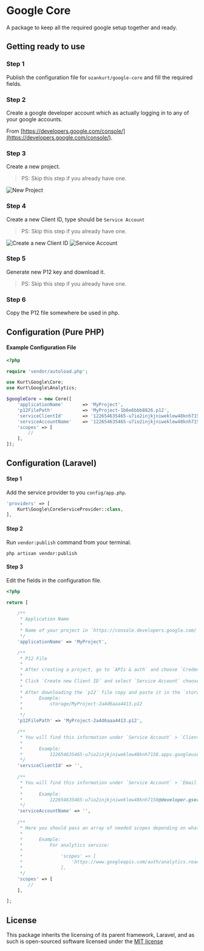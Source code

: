 # Google Core

A package to keep all the required google setup together and ready.

## Getting ready to use

### Step 1
Publish the configuration file for `ozankurt/google-core` and fill the required fields.

### Step 2

Create a google developer account which as actually logging in to any of your google accounts.

From [https://developers.google.com/console/](https://developers.google.com/console/).

### Step 3

Create a new project.

> PS: Skip this step if you already have one.

![New Project](http://i.imgur.com/iedTiGQ.png)

### Step 4

Create a new Client ID, type should be `Service Account`

> PS: Skip this step if you already have one.

![Create a new Client ID](http://i.imgur.com/0Qme3d7.png)
![Service Account](http://i.imgur.com/YVb4EdC.png)

### Step 5

Generate new P12 key and download it.

> PS: Skip this step if you already have one.

### Step 6

Copy the P12 file somewhere be used in php.

## Configuration (Pure PHP)

#### Example Configuration File

```php
<?php

require 'vendor/autoload.php';

use Kurt\Google\Core;
use Kurt\Google\Analytics;

$googleCore = new Core([
	'applicationName' 		=> 'MyProject',
	'p12FilePath' 			=> 'MyProject-1b6e6bbb8826.p12',
	'serviceClientId' 		=> '122654635465-u7io2injkjniweklew48knh7158.apps.googleusercontent.com',
	'serviceAccountName' 	=> '122654635465-u7io2injkjniweklew48knh7158@developer.gserviceaccount.com',
	'scopes' => [
		//
	],
]);
```

## Configuration (Laravel)

#### Step 1

Add the service provider to you `config/app.php`.

```php
'providers' => [
    Kurt\Google\CoreServiceProvider::class,
],
```

#### Step 2

Run `vendor:publish` command from your terminal.

```
php artisan vendor:publish
```

#### Step 3

Edit the fields in the configuration file.

```php
<?php

return [

	/**
	 * Application Name
	 *
	 * Name of your project in `https://console.developers.google.com/`.
	 */
	'applicationName' => 'MyProject',

	/**
	 * P12 File
	 *
	 * After creating a project, go to `APIs & auth` and choose `Credentials` section.
	 * 
	 * Click `Create new Client ID` and select `Service Account` choose `P12` as the `Key Type`.
	 *
	 * After downloading the `p12` file copy and paste it in the `storage` directory.
	 * 		Example:
	 * 			storage/MyProject-2a4d6aaa4413.p12
	 * 
	 */
	'p12FilePath' => 'MyProject-2a4d6aaa4413.p12',

	/**
	 * You will find this information under `Service Account` > `Client ID`
	 *
	 * 		Example:
	 * 			122654635465-u7io2injkjniweklew48knh7158.apps.googleusercontent.com
	 */
	'serviceClientId' => '',
	
	/**
	 * You will find this information under `Service Account` > `Email Address`
	 *
	 * 		Example:
	 * 			122654635465-u7io2injkjniweklew48knh7158@developer.gserviceaccount.com
	 */
	'serviceAccountName' => '',
	
	/**
	 * Here you should pass an array of needed scopes depending on what service you will be using.
	 *
	 * 		Example:
	 * 			For analytics service:
	 * 			
	 * 				'scopes' => [
	 *					'https://www.googleapis.com/auth/analytics.readonly',
	 *				],
	 */
	'scopes' => [
		//
	],

];
```

## License

This package inherits the licensing of its parent framework, Laravel, and as such is open-sourced 
software licensed under the [MIT license](http://opensource.org/licenses/MIT)
